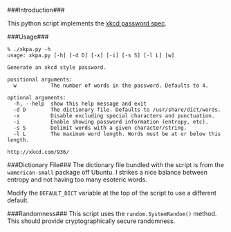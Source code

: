 ###Introduction###

This python script implements the [xkcd password spec](http://xkcd.com/936/).

###Usage###

```
% ./xkpa.py -h
usage: xkpa.py [-h] [-d D] [-x] [-i] [-s S] [-l L] [w]

Generate an xkcd style password.

positional arguments:
  w           The number of words in the password. Defaults to 4.

optional arguments:
  -h, --help  show this help message and exit
  -d D        The dictionary file. Defaults to /usr/share/dict/words.
  -x          Disable excluding special characters and punctuation.
  -i          Enable showing password information (entropy, etc).
  -s S        Delimit words with a given character/string.
  -l L        The maximum word length. Words must be at or below this length.

http://xkcd.com/936/
```

###Dictionary File###
The dictionary file bundled with the script is from the `wamerican-small` package off Ubuntu. I strikes a nice balance between entropy and not having too many esoteric words.
 
Modify the `DEFAULT_DICT` variable at the top of the script to use a different default.

###Randomness###
This script uses the `random.SystemRandom()` method. This should provide cryptographically secure randomness.
